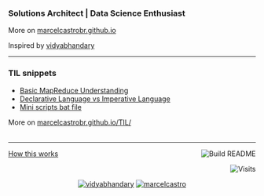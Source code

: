 ###  Solutions Architect | Data Science Enthusiast 
More on [marcelcastrobr.github.io](https://marcelcastrobr.github.io)

Inspired by [vidyabhandary](https://github.com/vidyabhandary)

<table><tr>

---

</tr>

<tr>

### TIL snippets
<!-- tilentries starts -->

* [Basic MapReduce Understanding](https://github.com/marcelcastrobr/til/blob/main/sql/map_reduce.md)
* [Declarative Language vs Imperative Language](https://github.com/marcelcastrobr/til/blob/main/sql/DeclarativeVsImperative.md)
* [Mini scripts bat file](https://github.com/marcelcastrobr/til/blob/main/scripts/script_create_open_folders.md)
<!-- tilentries ends -->
More on [marcelcastrobr.github.io/TIL/](https://marcelcastrobr.github.io/TIL/)
</tr>

</table>

---

<a href="https://vidyabhandary.github.io/blog/github/2020/07/27/Self-updating-profile-readme.html">How this works</a>
<a href="https://github.com/marcelcastrobr/vidyabhandary/actions"><img src="https://github.com/marcelcastrobr/marcelcastrobr/workflows/Build%20README/badge.svg" align="right" alt="Build README"></a> 

<a href="https://visitor-badge.laobi.icu/badge?page_id=marcelcastrobr.visitor-badge&title=Visits"><img src="https://visitor-badge.laobi.icu/badge?page_id=marcelcastrobr.visitor-badge&title=Visits" align="right" alt="Visits"></a> 

<p></br></p>
<p align="center">
  <a href="https://in.linkedin.com/in/marcelcastrobr" target="blank"><img src="https://img.shields.io/badge/LinkedIn-0077B5?style=for-the-badge&logo=linkedin&logoColor=white" alt="vidyabhandary"/></a> 
  <a href="https://kaggle.com/marcelcastro" target="blank"><img src="https://img.shields.io/badge/KAGGLE-20BEFF?&style=for-the-badge&logo=kaggle&logoColor=white" alt="marcelcastro"  /></a> 
</p>  


<!-- ### Hi there 👋 --->
<!--
<a href="https://in.linkedin.com/in/vidyabhandary"><img height="24" width="24" src="https://cdn.jsdelivr.net/npm/simple-icons@v3/icons/linkedin.svg" /></a>
-->
<!--
**vidyabhandary/vidyabhandary** is a ✨ _special_ ✨ repository because its `README.md` (this file) appears on your GitHub profile.
-->
<!--
Here are some ideas to get you started:

- 🔭 I’m currently working on ...
- 🌱 I’m currently learning ...
- 👯 I’m looking to collaborate on ...
- 🤔 I’m looking for help with ...
- 💬 Ask me about ...
- 📫 How to reach me: ...
- 😄 Pronouns: ...
- ⚡ Fun fact: ...
-->
